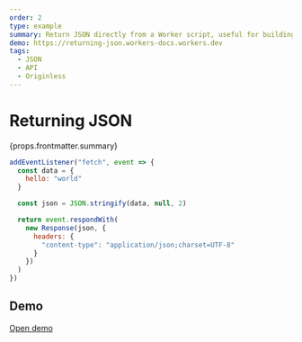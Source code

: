 ```yaml
---
order: 2
type: example
summary: Return JSON directly from a Worker script, useful for building APIs and middleware.
demo: https://returning-json.workers-docs.workers.dev
tags:
  - JSON
  - API
  - Originless
---
```


# Returning JSON

<ContentColumn>
  <p>{props.frontmatter.summary}</p>
</ContentColumn>

```js
addEventListener("fetch", event => {
  const data = {
    hello: "world"
  }

  const json = JSON.stringify(data, null, 2)

  return event.respondWith(
    new Response(json, {
      headers: {
        "content-type": "application/json;charset=UTF-8"
      }
    })
  )
})
```

## Demo

<p><a href={props.frontmatter.demo}>Open demo</a></p>

<Demo src={props.frontmatter.demo} title={props.frontmatter.summary} height="80"/>
